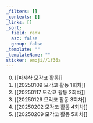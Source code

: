 ```yaml
---
_filters: []
_contexts: []
_links: []
_sort:
  field: rank
  asc: false
  group: false
_template: ""
_templateName: ""
sticker: emoji//1f36a
---
```

0. [[파샤샥 모각코 활동]]
1. [[20250109 모각코 활동 1회차]]
2. [[20250117 모각코 활동 2회차]]
3. [[20250126 모각코 활동 3회차]]
4. [[20250202 모각코 활동 4회차]]
5. [[20250209 모각코 활동 5회차]]